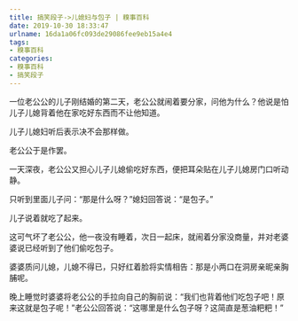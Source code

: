 ```yaml
---
title: 搞笑段子->儿媳妇与包子 | 糗事百科
date: 2019-10-30 18:33:47
urlname: 16da1a06fc093de29086fee9eb15a4e4
tags: 
- 糗事百科
categories:
- 糗事百科
- 搞笑段子
---
```

一位老公公的儿子刚结婚的第二天，老公公就闹着要分家，问他为什么？他说是怕儿子儿媳背着他在家吃好东西而不让他知道。

儿子儿媳妇听后表示决不会那样做。

老公公于是作罢。

一天深夜，老公公又担心儿子儿媳偷吃好东西，便把耳朵贴在儿子儿媳房门口听动静。

只听到里面儿子问：“那是什么呀？”媳妇回答说：“是包子。”

儿子说着就吃了起来。

这可气坏了老公公，他一夜没有睡着，次日一起床，就闹着分家没商量，并对老婆婆说已经听到了他们偷吃包子。

婆婆质问儿媳，儿媳不得已，只好红着脸将实情相告：那是小两口在洞房亲昵亲胸脯呢。

晚上睡觉时婆婆将老公公的手拉向自己的胸前说：“我们也背着他们吃包子吧！原来这就是包子呢！”老公公回答说：“这哪里是什么包子呀？这简直是葱油粑粑！”


